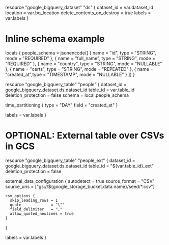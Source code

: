
resource "google_bigquery_dataset" "ds" {
  dataset_id                  = var.dataset_id
  location                    = var.bq_location
  delete_contents_on_destroy  = true
  labels                      = var.labels
}

# Inline schema example
locals {
  people_schema = jsonencode([
    { name = "id",        type = "STRING", mode = "REQUIRED" },
    { name = "full_name", type = "STRING", mode = "REQUIRED" },
    { name = "country",   type = "STRING", mode = "NULLABLE" },
    { name = "certs",     type = "STRING", mode = "REPEATED" },
    { name = "created_at",type = "TIMESTAMP", mode = "NULLABLE" }
  ])
}

resource "google_bigquery_table" "people" {
  dataset_id          = google_bigquery_dataset.ds.dataset_id
  table_id            = var.table_id
  deletion_protection = false
  schema              = local.people_schema

  time_partitioning {
    type  = "DAY"
    field = "created_at"
  }

  labels = var.labels
}

# OPTIONAL: External table over CSVs in GCS
resource "google_bigquery_table" "people_ext" {
  dataset_id          = google_bigquery_dataset.ds.dataset_id
  table_id            = "${var.table_id}_ext"
  deletion_protection = false

  external_data_configuration {
    autodetect    = true
    source_format = "CSV"
    source_uris   = ["gs://${google_storage_bucket.data.name}/seed/*.csv"]

    csv_options {
      skip_leading_rows = 1
      quote             = "\""
      field_delimiter   = ","
      allow_quoted_newlines = true
    }
  }

  labels = var.labels
}
